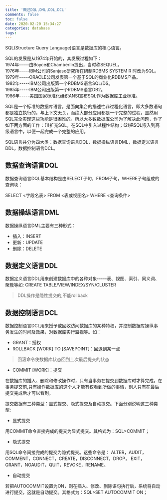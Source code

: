 ```yaml
---
title: '概述DQL,DML,DDL,DCL'
comments: false
toc: false
date: 2020-02-20 15:34:27
categories: database
tags:
---
```


SQL(Structure Query Language)语言是数据库的核心语言。

SQL的发展是从1974年开始的，其发展过程如下：  
1974年-----由Boyce和Chamberlin提出，当时称SEQUEL。  
1976年-----IBM公司的Sanjase研究所在研制RDBMS SYSTEM R 时改为SQL。  
1979年-----ORACLE公司发表第一个基于SQL的商业化RDBMS产品。  
1982年-----IBM公司出版第一个RDBMS语言SQL/DS。  
1985年-----IBM公司出版第一个RDBMS语言DB2。  
1986年-----美国国家标准化组织ANSI宣布SQL作为数据库工业标准。  

SQL是一个标准的数据库语言，是面向集合的描述性非过程化语言，即大多数语句都是独立执行的，与上下文无关，而绝大部分应用都是一个完整的过程，显然用SQL完全实现这些功能是很困难的。所以大多数数据库公司为了解决此问题，作了如下两方面的工作：(1)扩充SQL，在SQL中引入过程性结构；(2)把SQL嵌入到高级语言中，以便一起完成一个完整的应用。

SQL语言共分为四大类：数据查询语言DQL，数据操纵语言DML，数据定义语言DDL，数据控制语言DCL。

## 数据查询语言DQL

数据查询语言DQL基本结构是由SELECT子句，FROM子句，WHERE子句组成的查询块：

SELECT <字段名表> FROM <表或视图名> WHERE <查询条件>

## 数据操纵语言DML

数据操纵语言DML主要有三种形式：

* 插入：INSERT
* 更新：UPDATE
* 删除：DELETE

## 数据定义语言DDL

数据定义语言DDL用来创建数据库中的各种对象-----表、视图、索引、同义词、聚簇等如: CREATE TABLE/VIEW/INDEX/SYN/CLUSTER

> DDL操作是隐性提交的,不能rollback

## 数据控制语言DCL

数据控制语言DCL用来授予或回收访问数据库的某种特权，并控制数据库操纵事务发生的时间及效果，对数据库实行监视等。如：
* GRANT：授权
* ROLLBACK [WORK] TO [SAVEPOINT]：回退到某一点
> 回滚命令使数据库状态回到上次最后提交的状态
* COMMIT [WORK]：提交

在数据库的插入、删除和修改操作时，只有当事务在提交到数据库时才算完成。在事务提交前,只有操作数据库的这个人才能有权看到所做的事情，别人只有在最后提交完成后才可以看到。

提交数据有三种类型：显式提交、隐式提交及自动提交。下面分别说明这三种类型:
* 显式提交

用COMMIT命令直接完成的提交为显式提交。其格式为：SQL>COMMIT；

* 隐式提交

用SQL命令间接完成的提交为隐式提交。这些命令是：
ALTER，AUDIT，COMMENT，CONNECT，CREATE，DISCONNECT，DROP，
EXIT，GRANT，NOAUDIT，QUIT，REVOKE，RENAME。

* 自动提交

若把AUTOCOMMIT设置为ON，则在插入、修改、删除语句执行后，系统将自动进行提交，这就是自动提交。其格式为：SQL>SET AUTOCOMMIT ON；
